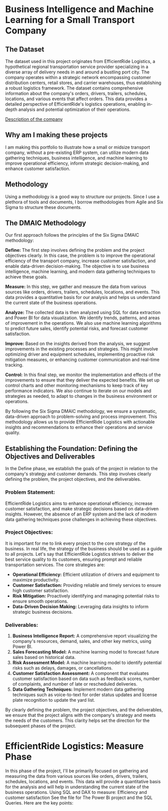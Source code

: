 # Business Intelligence and Machine Learning for a Small Transport Company

## The Dataset
The dataset used in this project originates from EfficientRide Logistics, a hypothetical regional transportation service provider specializing in a diverse array of delivery needs in and around a bustling port city. The company operates within a strategic network encompassing customer distribution centers, retail stores, and carrier warehouses, thus establishing a robust logistics framework. The dataset contains comprehensive information about the company's orders, drivers, trailers, schedules, locations, and various events that affect orders. This data provides a detailed perspective of EfficientRide's logistics operations, enabling in-depth analysis and potential optimization of their operations.

[Description of the company](https://github.com/anastaseleon/simple-BI-solution-for-distribution-companies/blob/a7bc34710d6630b4935095d5c83fa9274d6a000a/Description%20of%20the%20dataset%20.md)

## Why am I making these projects
I am making this portfolio to illustrate how a small or midsize transport company, without a pre-existing ERP system, can utilize modern data gathering techniques, business intelligence, and machine learning to improve operational efficiency, inform strategic decision-making, and enhance customer satisfaction.

## Methodology
Using a methodology is a good way to structure our projects. Since I use a plethora of tools and documents, I borrow methodologies from Agile and Six Sigma to structure these documents.

## The DMAIC Methodology
Our first approach follows the principles of the Six Sigma DMAIC methodology:

**Define:** The first step involves defining the problem and the project objectives clearly. In this case, the problem is to improve the operational efficiency of the transport company, increase customer satisfaction, and enable data-driven decision-making. The objective is to use business intelligence, machine learning, and modern data gathering techniques to achieve these goals.

**Measure:** In this step, we gather and measure the data from various sources like orders, drivers, trailers, schedules, locations, and events. This data provides a quantitative basis for our analysis and helps us understand the current state of the business operations.

**Analyze:** The collected data is then analyzed using SQL for data extraction and Power BI for data visualization. We identify trends, patterns, and areas of improvement in the operations. We also use machine learning algorithms to predict future sales, identify potential risks, and forecast customer satisfaction.

**Improve:** Based on the insights derived from the analysis, we suggest improvements in the existing processes and strategies. This might involve optimizing driver and equipment schedules, implementing proactive risk mitigation measures, or enhancing customer communication and real-time tracking.

**Control:** In this final step, we monitor the implementation and effects of the improvements to ensure that they deliver the expected benefits. We set up control charts and other monitoring mechanisms to keep track of key performance indicators. We also continue to iterate on our models and strategies as needed, to adapt to changes in the business environment or operations.

By following the Six Sigma DMAIC methodology, we ensure a systematic, data-driven approach to problem-solving and process improvement. This methodology allows us to provide EfficientRide Logistics with actionable insights and recommendations to enhance their operations and service quality.

## Establishing the Foundation: Defining the Objectives and Deliverables

In the Define phase, we establish the goals of the project in relation to the company's strategy and customer demands. This step involves clearly defining the problem, the project objectives, and the deliverables.

### Problem Statement:

EfficientRide Logistics aims to enhance operational efficiency, increase customer satisfaction, and make strategic decisions based on data-driven insights. However, the absence of an ERP system and the lack of modern data gathering techniques pose challenges in achieving these objectives.

### Project Objectives:

It is important for me to link every project to the core strategy of the business. In real life, the strategy of the business should be used as a guide to all projects. Let's say that EfficientRide Logistics strives to deliver the best service quality to its customers, ensuring prompt and reliable transportation services. The core strategies are:

- **Operational Efficiency:** Efficient utilization of drivers and equipment to maximize productivity.
- **Customer Satisfaction:** Providing reliable and timely services to ensure high customer satisfaction.
- **Risk Mitigation:** Proactively identifying and managing potential risks to ensure smooth operations.
- **Data-Driven Decision Making:** Leveraging data insights to inform strategic business decisions.

### Deliverables:

1. **Business Intelligence Report:** A comprehensive report visualizing the company's resources, demand, sales, and other key metrics, using Power BI.
2. **Sales Forecasting Model:** A machine learning model to forecast future sales based on historical data.
3. **Risk Assessment Model:** A machine learning model to identify potential risks such as delays, damages, or cancellations.
4. **Customer Satisfaction Assessment:** A component that evaluates customer satisfaction based on data such as feedback scores, number of complaints, and number of late or rescheduled deliveries.
5. **Data Gathering Techniques:** Implement modern data gathering techniques such as voice-to-text for order status updates and license plate recognition to update the yard list.

By clearly defining the problem, the project objectives, and the deliverables, we ensure that the project aligns with the company's strategy and meets the needs of the customers. This clarity helps set the direction for the subsequent phases of the project.

# EfficientRide Logistics: Measure Phase

In this phase of the project, I'll be primarily focused on gathering and measuring the data from various sources like orders, drivers, trailers, schedules, locations, and events. This data will provide a quantitative basis for the analysis and will help in understanding the current state of the business operations.
Using SQL and DAX to measure: Efficiency and customer satisfaction
See the file for The Power Bi  project and the SQL Queries.
Here are the key points:
